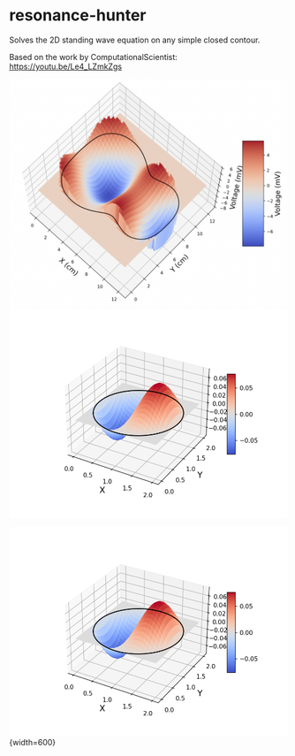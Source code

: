 # resonance-hunter
Solves the 2D standing wave equation on any simple closed contour.

Based on the work by ComputationalScientist: https://youtu.be/Le4_LZmkZgs

<img src="figures/wave_map_num_santiana_7.png" width="600">

<img src="figures/circle_eigmode-1.png" width="600">

![circle](figures/circle_eigmode-1.png){width=600}